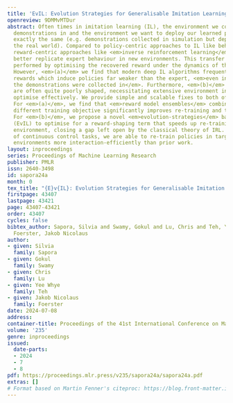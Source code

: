 ```yaml
---
title: 'EvIL: Evolution Strategies for Generalisable Imitation Learning'
openreview: 9DMMvMTDur
abstract: Often times in imitation learning (IL), the environment we collect expert
  demonstrations in and the environment we want to deploy our learned policy in aren’t
  exactly the same (e.g. demonstrations collected in simulation but deployment in
  the real world). Compared to policy-centric approaches to IL like behavioural cloning,
  reward-centric approaches like <em>inverse reinforcement learning</em> (IRL) often
  better replicate expert behaviour in new environments. This transfer is usually
  performed by optimising the recovered reward under the dynamics of the target environment.
  However, <em>(a)</em> we find that modern deep IL algorithms frequently recover
  rewards which induce policies far weaker than the expert, <em>even in the same environment
  the demonstrations were collected in</em>. Furthermore, <em>(b)</em> these rewards
  are often quite poorly shaped, necessitating extensive environment interaction to
  optimise effectively. We provide simple and scalable fixes to both of these concerns.
  For <em>(a)</em>, we find that <em>reward model ensembles</em> combined with a slightly
  different training objective significantly improves re-training and transfer performance.
  For <em>(b)</em>, we propose a novel <em>evolution-strategies</em> based method
  (EvIL) to optimise for a reward-shaping term that speeds up re-training in the target
  environment, closing a gap left open by the classical theory of IRL. On a suite
  of continuous control tasks, we are able to re-train policies in target (and source)
  environments more interaction-efficiently than prior work.
layout: inproceedings
series: Proceedings of Machine Learning Research
publisher: PMLR
issn: 2640-3498
id: sapora24a
month: 0
tex_title: "{E}v{IL}: Evolution Strategies for Generalisable Imitation Learning"
firstpage: 43407
lastpage: 43421
page: 43407-43421
order: 43407
cycles: false
bibtex_author: Sapora, Silvia and Swamy, Gokul and Lu, Chris and Teh, Yee Whye and
  Foerster, Jakob Nicolaus
author:
- given: Silvia
  family: Sapora
- given: Gokul
  family: Swamy
- given: Chris
  family: Lu
- given: Yee Whye
  family: Teh
- given: Jakob Nicolaus
  family: Foerster
date: 2024-07-08
address:
container-title: Proceedings of the 41st International Conference on Machine Learning
volume: '235'
genre: inproceedings
issued:
  date-parts:
  - 2024
  - 7
  - 8
pdf: https://proceedings.mlr.press/v235/sapora24a/sapora24a.pdf
extras: []
# Format based on Martin Fenner's citeproc: https://blog.front-matter.io/posts/citeproc-yaml-for-bibliographies/
---
```

